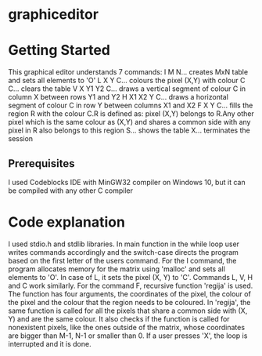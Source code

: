 # graphiceditor


# Getting Started 

This graphical editor understands 7 commands:
I M N... creates MxN table and sets all elements to 'O'
L X Y C... colours the pixel (X,Y) with colour C
C... clears the table
V X Y1 Y2 C... draws a vertical segment of colour C in column X between rows Y1 and Y2
H X1 X2 Y C... draws a horizontal segment of colour C in row Y between columns X1 and X2
F X Y C... fills the region R with the colour C.R is defined as: pixel (X,Y) belongs to R.Any other
pixel which is the same colour as (X,Y) and shares a common side with any pixel in R also belongs
to this region
S... shows the table
X... terminates the session


## Prerequisites

I used Codeblocks IDE with MinGW32 compiler on Windows 10, but it can be compiled with any other C compiler

# Code explanation

I used stdio.h and stdlib libraries. In main function in the while loop user writes commands accordingly and the switch-case directs the program based on the first letter of the users command. For the I command, the program allocates memory for the matrix using 'malloc' and sets all elements to 'O'. In case of L, it sets the pixel (X, Y) to 'C'. Commands L, V, H and C work similarly. For the command F, recursive function 'regija' is used. The function has four arguments, the coordinates of the pixel, the colour of the pixel and the colour that the region needs to be coloured. In 'regija', the same function is called for all the pixels that share a common side with (X, Y) and are the same colour. It also checks if the function is called for nonexistent pixels, like the ones outside of the matrix, whose coordinates are bigger than M-1, N-1 or smaller than 0. If a user presses 'X', the loop is interrupted and it is done. 





